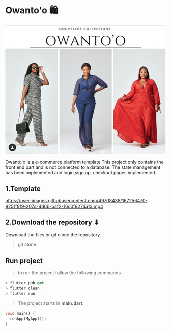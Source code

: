 # Owanto'o 🛍

![owanto_app](https://github.com/JordyHers/Owanto_e-commerce/blob/master/assets/owanto/collection.png?raw=true)

Owanto'o is a e-commerce platform template This project only contains the front end part and is not connected to a
database. The state management has been implemented and login,sign up, checkout pages implemented.

## 1.Template


https://user-images.githubusercontent.com/49708438/167256470-9251f9f9-207d-4d6b-baf2-16c0f9274a13.mp4

## 2.Download the repository ⬇

 Download the files or git clone the repository.
 > git clone 
 
 ## Run project

> to run the project follow the following commands 
 
```dart
> flutter pub get
> flutter clean 
> flutter run 

```

> The project starts in  **main.dart**.

```dart
void main() {
  runApp(MyApp());
}

```






